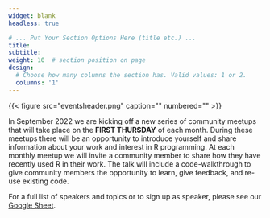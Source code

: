 ```yaml
---
widget: blank
headless: true

# ... Put Your Section Options Here (title etc.) ...
title: 
subtitle:
weight: 10  # section position on page
design:
  # Choose how many columns the section has. Valid values: 1 or 2.
  columns: '1'
---
```


{{< figure src="eventsheader.png" caption="" numbered="" >}}

In September 2022 we are kicking off a new series of community meetups that will take place on the **FIRST THURSDAY** of each month. During these meetups there will be an opportunity to introduce yourself and share information about your work and interest in R programming. At each monthly meetup we will invite a community member to share how they have recently used R in their work. The talk will include a code-walkthrough to give community members the opportunity to learn, give feedback, and re-use existing code.

For a full list of speakers and topics or to sign up as speaker, please see our [Google Sheet](https://docs.google.com/spreadsheets/d/1PyfUEDbw0MXqs0jh37aqBHCKQ6W_qAF7iMRt145xoQo/edit).